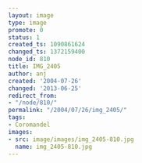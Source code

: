 ```yaml
---
layout: image
type: image
promote: 0
status: 1
created_ts: 1090861624
changed_ts: 1372159400
node_id: 810
title: IMG_2405
author: anj
created: '2004-07-26'
changed: '2013-06-25'
redirect_from:
- "/node/810/"
permalink: "/2004/07/26/img_2405/"
tags:
- Coromandel
images:
- src: image/images/img_2405-810.jpg
  name: img_2405-810.jpg
---
```


